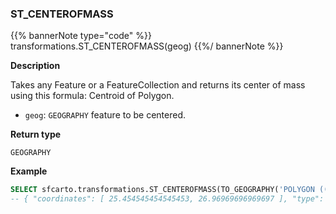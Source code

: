 ### ST_CENTEROFMASS

{{% bannerNote type="code" %}}
transformations.ST_CENTEROFMASS(geog)
{{%/ bannerNote %}}

**Description**

Takes any Feature or a FeatureCollection and returns its center of mass using this formula: Centroid of Polygon.

* `geog`: `GEOGRAPHY` feature to be centered.

**Return type**

`GEOGRAPHY`

**Example**

``` sql
SELECT sfcarto.transformations.ST_CENTEROFMASS(TO_GEOGRAPHY('POLYGON ((30 10, 40 40, 20 40, 10 20, 30 10))'));
-- { "coordinates": [ 25.454545454545453, 26.96969696969697 ], "type": "Point" }
```